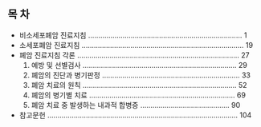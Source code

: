## 목 차

*   비소세포폐암 진료지침 ............................................................................ 1
*   소세포폐암 진료지침 ................................................................................ 19
*   폐암 진료지침 각론 ................................................................................ 27
    1.  예방 및 선별검사 ............................................................................ 29
    2.  폐암의 진단과 병기판정 .................................................................... 33
    3.  폐암 치료의 원칙 ............................................................................ 52
    4.  폐암의 병기별 치료 ........................................................................ 69
    5.  폐암 치료 중 발생하는 내과적 합병증 ............................................ 90
*   참고문헌 .............................................................................................. 104